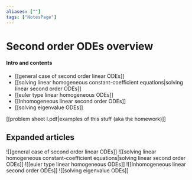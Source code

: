 ```yaml
---
aliases: [""]
tags: ["NotesPage"]
---
```


# Second order ODEs overview

#### Intro and contents
- [[general case of second order linear ODEs]]
- [[solving linear homogeneous constant-coefficient equations|solving linear second order ODEs]]
- [[euler type linear homogeneous ODEs]]
- [[Inhomogeneous linear second order ODEs]]
- [[solving eigenvalue ODEs]]

[[problem sheet I.pdf|examples of this stuff (aka the homework)]] 

## Expanded articles

![[general case of second order linear ODEs]]
![[solving linear homogeneous constant-coefficient equations|solving linear second order ODEs]]
![[euler type linear homogeneous ODEs]]
![[Inhomogeneous linear second order ODEs]]
![[solving eigenvalue ODEs]]